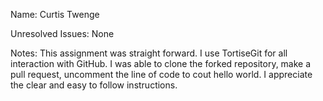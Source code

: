 Name: Curtis Twenge

Unresolved Issues: None

Notes: This assignment was straight forward. I use TortiseGit for all interaction with GitHub.
I was able to clone the forked repository, make a pull request, uncomment the line of code to cout hello world.
I appreciate the clear and easy to follow instructions.

###
